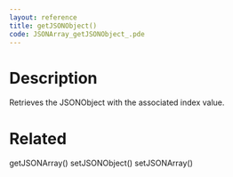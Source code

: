 ```yaml
---
layout: reference
title: getJSONObject()
code: JSONArray_getJSONObject_.pde
---
```


# Description

Retrieves the JSONObject with the associated index value.

# Related

getJSONArray()
setJSONObject()
setJSONArray()
